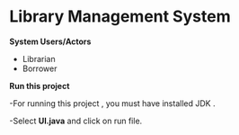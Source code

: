 # Library Management System


**System Users/Actors**
- Librarian
- Borrower

  
**Run this project**
  
-For running this project , you must have installed JDK .
  
-Select **UI.java** and click on run file.
  